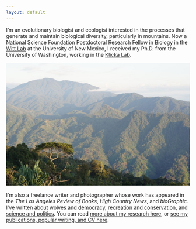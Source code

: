 ```yaml
---
layout: default
---
```


I’m an evolutionary biologist and ecologist interested in the processes that generate and maintain biological diversity, particularly in mountains. Now a National Science Foundation Postdoctoral Research Fellow in Biology in the [Witt Lab](https://www.unmornithology.org/) at the University of New Mexico, I received my Ph.D. from the University of Washington, working in the [Klicka Lab](https://klickalab.com/).

![](/images/bismark.jpg)

I'm also a freelance writer and photographer whose work has appeared in the *The Los Angeles Review of Books*,
*High Country News*, and *bioGraphic.* I've written about [wolves and democracy](https://www.hcn.org/issues/52.3/south-wolves-colorado-throws-wolves-to-the-vote), [recreation and conservation](https://www.hcn.org/issues/50.8/recreation-your-stoke-wont-save-us), and [science and politics](https://lareviewofbooks.org/article/darwinian-sexual-selection-and-the-politics-of-beauty/). You can read [more about my research here](research), or [see my publications, popular writing, and CV here](cv).
